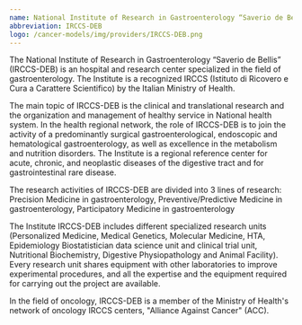 ```yaml
---
name: National Institute of Research in Gastroenterology “Saverio de Bellis”
abbreviation: IRCCS-DEB
logo: /cancer-models/img/providers/IRCCS-DEB.png
---
```


The National Institute of Research in Gastroenterology “Saverio de Bellis” (IRCCS-DEB) is an hospital and research center specialized in the field of gastroenterology. The Institute is a recognized IRCCS (Istituto di Ricovero e Cura a Carattere Scientifico) by the Italian Ministry of Health. 

The main topic of IRCCS-DEB is the clinical and translational research and the organization and management of healthy service in National health system. In the health regional network, the role of IRCCS-DEB is to join the activity of a predominantly surgical gastroenterological, endoscopic and hematological gastroenterology, as well as excellence in the metabolism and nutrition disorders. The Institute is a regional reference center for acute, chronic, and neoplastic diseases of the digestive tract and for gastrointestinal rare disease. 

The research activities of IRCCS-DEB are divided into 3 lines of research: Precision Medicine in gastroenterology, Preventive/Predictive Medicine in gastroenterology, Participatory Medicine in gastroenterology

The Institute IRCCS-DEB includes different specialized research units (Personalized Medicine, Medical Genetics, Molecular Medicine, HTA, Epidemiology Biostatistician data science unit and clinical trial unit, Nutritional Biochemistry, Digestive Physiopathology and Animal Facility). Every research unit shares equipment with other laboratories to improve experimental procedures, and all the expertise and the equipment required for carrying out the project are available.

In the field of oncology, IRCCS-DEB is a member of the Ministry of Health's network of oncology IRCCS centers, "Alliance Against Cancer" (ACC).
